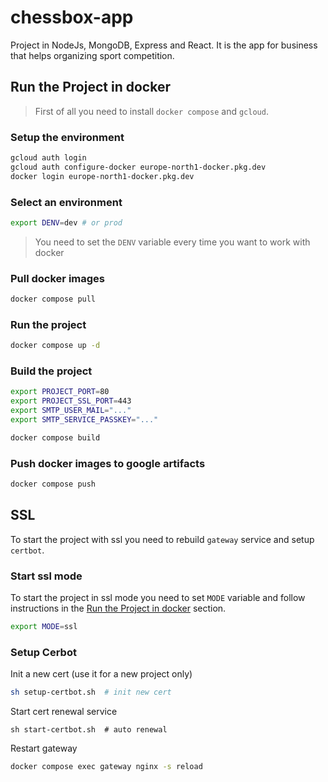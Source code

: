 # chessbox-app

Project in NodeJs, MongoDB, Express and React. It is the app for business that helps organizing sport competition.

## Run the Project in docker

> First of all you need to install `docker compose` and `gcloud`.

### Setup the environment

```bash
gcloud auth login
gcloud auth configure-docker europe-north1-docker.pkg.dev
docker login europe-north1-docker.pkg.dev
```

### Select an environment

```bash
export DENV=dev # or prod
```

> You need to set the `DENV` variable every time you want to work with docker

### Pull docker images

```bash
docker compose pull
```

### Run the project

```bash
docker compose up -d
```

### Build the project

```bash
export PROJECT_PORT=80 
export PROJECT_SSL_PORT=443 
export SMTP_USER_MAIL="..." 
export SMTP_SERVICE_PASSKEY="..." 

docker compose build
```

### Push docker images to google artifacts

```bash
docker compose push
```

## SSL

To start the project with ssl you need to rebuild `gateway` service and setup `certbot`.

### Start ssl mode

To start the project in ssl mode you need to set `MODE` variable and follow instructions in the [Run the Project in docker](#run-the-project-in-docker) section.

```bash
export MODE=ssl
```

### Setup Cerbot

Init a new cert (use it for a new project only)

```bash
sh setup-certbot.sh  # init new cert
```

Start cert renewal service

```
sh start-certbot.sh  # auto renewal
```

Restart gateway

```bash
docker compose exec gateway nginx -s reload
```
